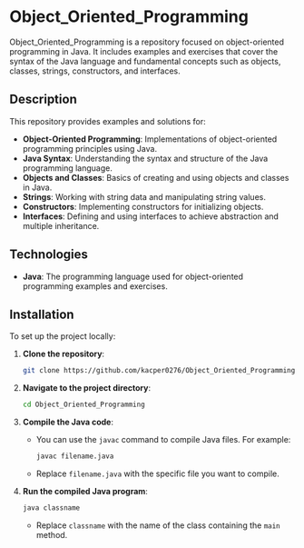 # Object_Oriented_Programming

Object_Oriented_Programming is a repository focused on object-oriented programming in Java. It includes examples and exercises that cover the syntax of the Java language and fundamental concepts such as objects, classes, strings, constructors, and interfaces.

## Description

This repository provides examples and solutions for:
- **Object-Oriented Programming**: Implementations of object-oriented programming principles using Java.
- **Java Syntax**: Understanding the syntax and structure of the Java programming language.
- **Objects and Classes**: Basics of creating and using objects and classes in Java.
- **Strings**: Working with string data and manipulating string values.
- **Constructors**: Implementing constructors for initializing objects.
- **Interfaces**: Defining and using interfaces to achieve abstraction and multiple inheritance.

## Technologies

- **Java**: The programming language used for object-oriented programming examples and exercises.

## Installation

To set up the project locally:

1. **Clone the repository**:
    ```bash
    git clone https://github.com/kacper0276/Object_Oriented_Programming.git
    ```

2. **Navigate to the project directory**:
    ```bash
    cd Object_Oriented_Programming
    ```

3. **Compile the Java code**:
    - You can use the `javac` command to compile Java files. For example:
      ```bash
      javac filename.java
      ```
    - Replace `filename.java` with the specific file you want to compile.

4. **Run the compiled Java program**:
    ```bash
    java classname
    ```
    - Replace `classname` with the name of the class containing the `main` method.
